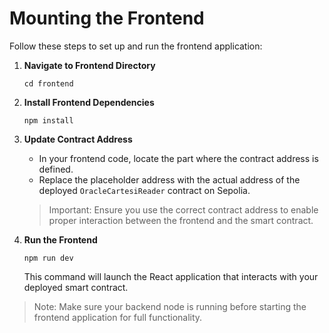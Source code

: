 # Mounting the Frontend

Follow these steps to set up and run the frontend application:

1. **Navigate to Frontend Directory**
   ```
   cd frontend
   ```

2. **Install Frontend Dependencies**
   ```
   npm install
   ```

3. **Update Contract Address**
   - In your frontend code, locate the part where the contract address is defined.
   - Replace the placeholder address with the actual address of the deployed `OracleCartesiReader` contract on Sepolia.

   > Important: Ensure you use the correct contract address to enable proper interaction between the frontend and the smart contract.

4. **Run the Frontend**
   ```
   npm run dev
   ```
   This command will launch the React application that interacts with your deployed smart contract.

> Note: Make sure your backend node is running before starting the frontend application for full functionality.